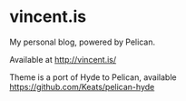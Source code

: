 vincent.is
==========

My personal blog, powered by Pelican.  

Available at http://vincent.is/  

Theme is a port of Hyde to Pelican, available https://github.com/Keats/pelican-hyde
